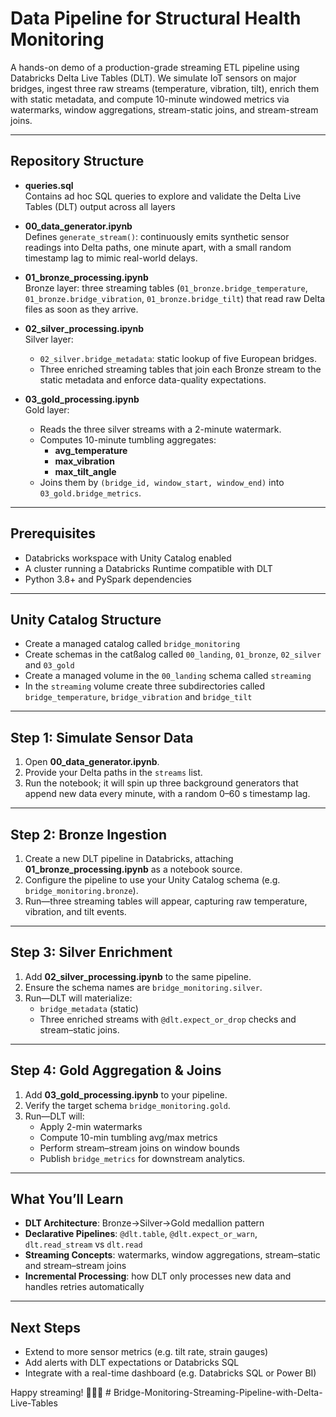 # Data Pipeline for Structural Health Monitoring

A hands-on demo of a production-grade streaming ETL pipeline using Databricks Delta Live Tables (DLT). We simulate IoT sensors on major bridges, ingest three raw streams (temperature, vibration, tilt), enrich them with static metadata, and compute 10-minute windowed metrics via watermarks, window aggregations, stream-static joins, and stream-stream joins.

---

## Repository Structure

- **queries.sql**  
  Contains ad hoc SQL queries to explore and validate the Delta Live Tables (DLT) output across all layers

- **00_data_generator.ipynb**  
  Defines `generate_stream()`: continuously emits synthetic sensor readings into Delta paths, one minute apart, with a small random timestamp lag to mimic real-world delays.

- **01_bronze_processing.ipynb**  
  Bronze layer: three streaming tables (`01_bronze.bridge_temperature`, `01_bronze.bridge_vibration`, `01_bronze.bridge_tilt`) that read raw Delta files as soon as they arrive.

- **02_silver_processing.ipynb**  
  Silver layer:  
  - `02_silver.bridge_metadata`: static lookup of five European bridges.  
  - Three enriched streaming tables that join each Bronze stream to the static metadata and enforce data-quality expectations.

- **03_gold_processing.ipynb**  
  Gold layer:  
  - Reads the three silver streams with a 2-minute watermark.  
  - Computes 10-minute tumbling aggregates:  
    - **avg_temperature**  
    - **max_vibration**  
    - **max_tilt_angle**  
  - Joins them by `(bridge_id, window_start, window_end)` into `03_gold.bridge_metrics`.

---

## Prerequisites

- Databricks workspace with Unity Catalog enabled  
- A cluster running a Databricks Runtime compatible with DLT  
- Python 3.8+ and PySpark dependencies 

---

## Unity Catalog Structure
- Create a managed catalog called `bridge_monitoring`
- Create schemas in the catßalog called `00_landing`, `01_bronze`, `02_silver` and `03_gold`
- Create a managed volume in the `00_landing` schema called `streaming`
- In the `streaming` volume create three subdirectories called `bridge_temperature`, `bridge_vibration` and `bridge_tilt`

---

## Step 1: Simulate Sensor Data

1. Open **00_data_generator.ipynb**.  
2. Provide your Delta paths in the `streams` list.  
3. Run the notebook; it will spin up three background generators that append new data every minute, with a random 0–60 s timestamp lag.

---

## Step 2: Bronze Ingestion

1. Create a new DLT pipeline in Databricks, attaching **01_bronze_processing.ipynb** as a notebook source.  
2. Configure the pipeline to use your Unity Catalog schema (e.g. `bridge_monitoring.bronze`).  
3. Run—three streaming tables will appear, capturing raw temperature, vibration, and tilt events.

---

## Step 3: Silver Enrichment

1. Add **02_silver_processing.ipynb** to the same pipeline.  
2. Ensure the schema names are `bridge_monitoring.silver`.  
3. Run—DLT will materialize:  
   - `bridge_metadata` (static)  
   - Three enriched streams with `@dlt.expect_or_drop` checks and stream–static joins.

---

## Step 4: Gold Aggregation & Joins

1. Add **03_gold_processing.ipynb** to your pipeline.  
2. Verify the target schema `bridge_monitoring.gold`.  
3. Run—DLT will:  
   - Apply 2-min watermarks  
   - Compute 10-min tumbling avg/max metrics  
   - Perform stream–stream joins on window bounds  
   - Publish `bridge_metrics` for downstream analytics.

---

## What You’ll Learn

- **DLT Architecture**: Bronze→Silver→Gold medallion pattern  
- **Declarative Pipelines**: `@dlt.table`, `@dlt.expect_or_warn`, `dlt.read_stream` vs `dlt.read`  
- **Streaming Concepts**: watermarks, window aggregations, stream–static and stream–stream joins  
- **Incremental Processing**: how DLT only processes new data and handles retries automatically  

---

## Next Steps

- Extend to more sensor metrics (e.g. tilt rate, strain gauges)  
- Add alerts with DLT expectations or Databricks SQL  
- Integrate with a real-time dashboard (e.g. Databricks SQL or Power BI)  

Happy streaming! 🚧🌉🚀  # Bridge-Monitoring-Streaming-Pipeline-with-Delta-Live-Tables
